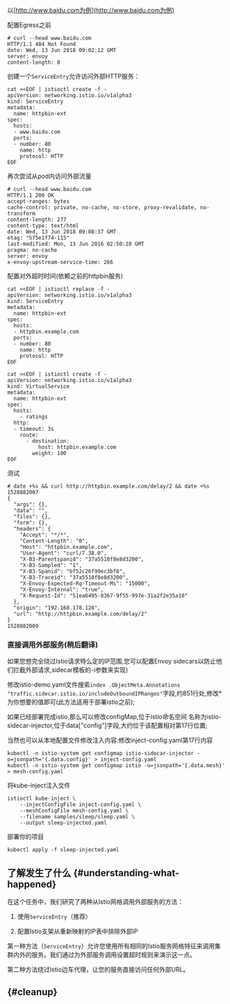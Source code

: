 以[http://www.baidu.com为例](http://www.baidu.com为例)

配置Egress之前

```
# curl --head www.baidu.com
HTTP/1.1 404 Not Found
date: Wed, 13 Jun 2018 09:02:12 GMT
server: envoy
content-length: 0
```

创建一个`ServiceEntry`允许访问外部HTTP服务：

```
cat <<EOF | istioctl create -f -
apiVersion: networking.istio.io/v1alpha3
kind: ServiceEntry
metadata:
  name: httpbin-ext
spec:
  hosts:
  - www.baidu.com
  ports:
  - number: 80
    name: http
    protocol: HTTP
EOF
```

再次尝试从pod内访问外部流量

```
# curl --head www.baidu.com
HTTP/1.1 200 OK
accept-ranges: bytes
cache-control: private, no-cache, no-store, proxy-revalidate, no-transform
content-length: 277
content-type: text/html
date: Wed, 13 Jun 2018 09:08:37 GMT
etag: "575e1f74-115"
last-modified: Mon, 13 Jun 2016 02:50:28 GMT
pragma: no-cache
server: envoy
x-envoy-upstream-service-time: 266
```

配置对外超时时间\(依赖之前的httpbin服务\)

```
cat <<EOF | istioctl replace -f -
apiVersion: networking.istio.io/v1alpha3
kind: ServiceEntry
metadata:
  name: httpbin-ext
spec:
  hosts:
  - httpbin.example.com
  ports:
  - number: 80
    name: http
    protocol: HTTP
EOF
```

```
cat <<EOF | istioctl create -f -
apiVersion: networking.istio.io/v1alpha3
kind: VirtualService
metadata:
  name: httpbin-ext
spec:
  hosts:
    - ratings
  http:
  - timeout: 3s
    route:
      - destination:
          host: httpbin.example.com
        weight: 100
EOF
```

测试

```
# date +%s && curl http://httpbin.example.com/delay/2 && date +%s
1528882007
{
  "args": {},
  "data": "",
  "files": {},
  "form": {},
  "headers": {
    "Accept": "*/*",
    "Content-Length": "0",
    "Host": "httpbin.example.com",
    "User-Agent": "curl/7.38.0",
    "X-B3-Parentspanid": "37a5510f8e8d3200",
    "X-B3-Sampled": "1",
    "X-B3-Spanid": "bf52c26f99ec3bf8",
    "X-B3-Traceid": "37a5510f8e8d3200",
    "X-Envoy-Expected-Rq-Timeout-Ms": "15000",
    "X-Envoy-Internal": "true",
    "X-Request-Id": "51ea6495-8367-9f55-997e-31a2f2e35a10"
  },
  "origin": "192.168.178.128",
  "url": "http://httpbin.example.com/delay/2"
}
1528882009
```

### 直接调用外部服务\(稍后翻译\)

如果您想完全绕过Istio请求特么定的IP范围,您可以配置Envoy sidecars以防止他们拦截外部请求,sidecar模板的-i参数来实现\)

修改istio-demo.yaml文件搜索`index .ObjectMeta.Annotations "traffic.sidecar.istio.io/includeOutboundIPRanges"`字段,约851行处,修改\*为你想要的值即可\(此方法适用于部署istio之前\);

如果已经部署完成istio,那么可以修改configMap,位于istio命名空间 名称为istio-sidecar-injector,位于data\["config"\]字段,大约位于该配置相对第17行位置;

当然也可以从本地配置文件修改注入内容:修改inject-config.yaml第17行内容

```
kubectl -n istio-system get configmap istio-sidecar-injector -o=jsonpath='{.data.config}' > inject-config.yaml
kubectl -n istio-system get configmap istio -o=jsonpath='{.data.mesh}' > mesh-config.yaml
```

将kube-inject注入文件

```
istioctl kube-inject \
    --injectConfigFile inject-config.yaml \
    --meshConfigFile mesh-config.yaml \
    --filename samples/sleep/sleep.yaml \
    --output sleep-injected.yaml
```

部署你的项目

```
kubectl apply -f sleep-injected.yaml

```

## 了解发生了什么 {#understanding-what-happened}

在这个任务中，我们研究了两种从Istio网格调用外部服务的方法：

1. 使用`ServiceEntry`（推荐）

2. 配置Istio支架从重新映射的IP表中排除外部IP

第一种方法（`ServiceEntry`）允许您使用所有相同的Istio服务网格特征来调用集群内外的服务。我们通过为外部服务调用设置超时规则来演示这一点。

第二种方法绕过Istio边车代理，让您的服务直接访问任何外部URL。

##  {#cleanup}



